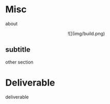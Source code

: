 # Misc

about

<center>
  ![](img/build.png)  
</center>

## subtitle

other section

# Deliverable

deliverable
